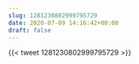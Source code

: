 ```yaml
---
slug: 1281230802999795729
date: 2020-07-09 14:16:42+00:00
draft: false
---
```


{{< tweet 1281230802999795729 >}}
